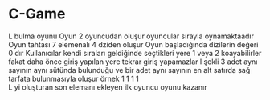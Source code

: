 # C-Game
L bulma oyunu
Oyun 2 oyuncudan oluşur oyuncular sırayla oynamaktaadır Oyun tahtası 7 elemenalı 4 dziden oluşur Oyun başladığında dizilerin değeri 0 dır
Kullanıcılar kendi sıraları geldiğinde seçtikleri yere 1 veya 2 koayabilirler fakat daha önce giriş yapılan yere tekrar giriş yapamazlar
l şekli 3 adet aynı sayının aynı sütünda bulunduğu ve bir adet aynı sayının en alt satırda sağ tarfata bulunmasıyla oluşur örnek
                                                                 1
																																 1
																																 1 1	
L yi oluşturan son elemanı ekleyen ilk oyuncu oyunu kazanır
